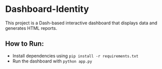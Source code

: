 # Dashboard-Identity

This project is a Dash-based interactive dashboard that displays data and generates HTML reports.

## How to Run:
- Install dependencies using `pip install -r requirements.txt`
- Run the dashboard with `python app.py`
